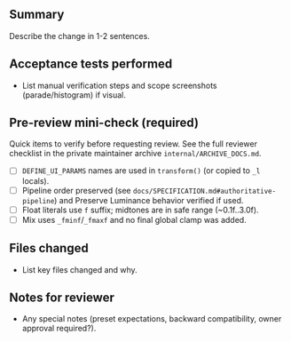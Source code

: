 <!--
 PR template for FadedBalancerOFX
 Keeps PR descriptions consistent and includes the quick pre-review checklist from the coding guide.
-->

<!-- Title: start with `fix:` `feat:` `docs:` `chore:` etc. -->
<!-- Write a short descriptive title above when creating the PR -->

## Summary
Describe the change in 1-2 sentences.

## Acceptance tests performed
- List manual verification steps and scope screenshots (parade/histogram) if visual.

## Pre-review mini-check (required)
Quick items to verify before requesting review. See the full reviewer checklist in the private maintainer archive `internal/ARCHIVE_DOCS.md`.

- [ ] `DEFINE_UI_PARAMS` names are used in `transform()` (or copied to `_l` locals).
- [ ] Pipeline order preserved (see `docs/SPECIFICATION.md#authoritative-pipeline`) and Preserve Luminance behavior verified if used.
- [ ] Float literals use `f` suffix; midtones are in safe range (~0.1f..3.0f).
- [ ] Mix uses `_fminf`/`_fmaxf` and no final global clamp was added.

## Files changed
- List key files changed and why.

## Notes for reviewer
- Any special notes (preset expectations, backward compatibility, owner approval required?).
